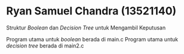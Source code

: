 # Ryan Samuel Chandra (13521140)
Struktur _Boolean_ dan _Decision Tree_ untuk Mengambil Keputusan

Program utama untuk _boolean_ berada di main.c
Program utama untuk _decision tree_ berada di main2.c
